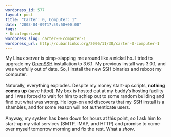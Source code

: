 ```yaml
--- 
wordpress_id: 577
layout: post
title: "Carter: 0, Computer: 1"
date: "2003-04-09T17:59:58+00:00"
tags: 
- Uncategorized
wordpress_slug: carter-0-computer-1
wordpress_url: http://cubanlinks.org/2006/11/30/carter-0-computer-1
---
```

<p>My Linux server is pimp-slapping me around like a nickel ho.  I tried to upgrade my <a href="http://www.openssh.org" title="OpenSSH">OpenSSH</a> installation to 3.6.1.  My previous install was 3.0.1, and was woefully out of date.  So, I install the new <span class="caps">SSH</span> binaries and reboot my computer.  <br/><br/>
Naturally, everything explodes.  Despite my money start-up scripts, <b>nothing comes up</b> (save httpd).  My box is hosted out at my buddy&#8217;s hosting facility and I was forced to wait for him to schlep out to some random building and find out what was wrong.  He logs-on and discovers that my <span class="caps">SSH</span> install is a shambles, and for some reason will not authenticate users.
<br/><br/>
Anyway, my system has been down for hours at this point, so I ask him to start-up my vital services (SMTP, <span class="caps">IMAP</span>, and <span class="caps">HTTP</span>) and promise to come over myself tomorrow morning and fix the rest.  What a <em>show</em>.</p>
